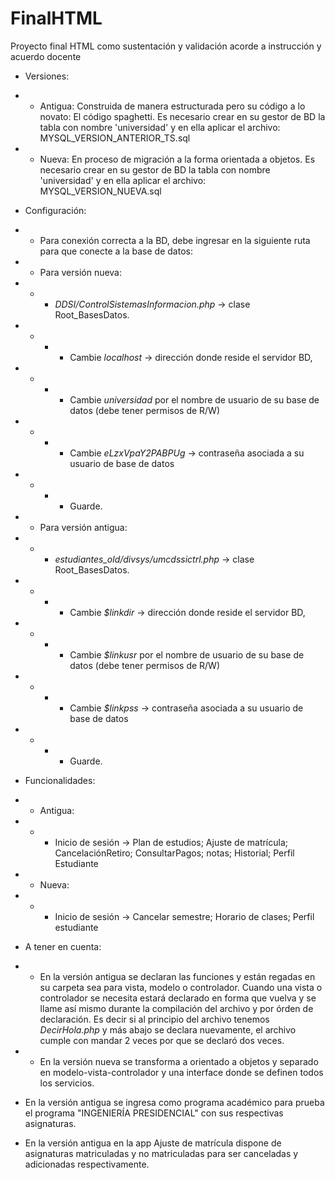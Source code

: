 # FinalHTML
Proyecto final HTML como sustentación y validación acorde a instrucción y acuerdo docente


- Versiones:
- - Antigua: Construida de manera estructurada pero su código a lo novato: El código spaghetti. 
    Es necesario crear en su gestor de BD la tabla con nombre 'universidad' y en ella aplicar el archivo: MYSQL_VERSION_ANTERIOR_TS.sql
- - Nueva: En proceso de migración a la forma orientada a objetos.
    Es necesario crear en su gestor de BD la tabla con nombre 'universidad' y en ella aplicar el archivo: MYSQL_VERSION_NUEVA.sql
    
- Configuración:
- - Para conexión correcta a la BD, debe ingresar en la siguiente ruta para que conecte a la base de datos:
- - Para versión nueva:
- - - _DDSI/ControlSistemasInformacion.php_ -> clase Root_BasesDatos. 
- - - - Cambie _localhost_ -> dirección donde reside el servidor BD, 
- - - - Cambie _universidad_ por el nombre de usuario de su base de datos (debe tener permisos de R/W)
- - - - Cambie _eLzxVpaY2PABPUg_ -> contraseña asociada a su usuario de base de datos
- - - - Guarde.
- - Para versión antigua:
- - - _estudiantes_old/divsys/umcdssictrl.php_ -> clase Root_BasesDatos. 
- - - - Cambie _$linkdir_ -> dirección donde reside el servidor BD, 
- - - - Cambie _$linkusr_ por el nombre de usuario de su base de datos (debe tener permisos de R/W)
- - - - Cambie _$linkpss_ -> contraseña asociada a su usuario de base de datos
- - - - Guarde.

- Funcionalidades:
-  - Antigua:
-  -  - Inicio de sesión -> Plan de estudios; Ajuste de matrícula; CancelaciónRetiro; ConsultarPagos; notas; Historial; Perfil Estudiante
-  - Nueva:
-  -  - Inicio de sesión -> Cancelar semestre; Horario de clases; Perfil estudiante

- A tener en cuenta:
-  - En la versión antigua se declaran las funciones y están regadas en su carpeta sea para vista, modelo o controlador. Cuando una vista o controlador se necesita
      estará declarado en forma que vuelva y se llame así mismo durante la compilación del archivo y por órden de declaración. Es decir
      si al principio del archivo tenemos _DecirHola.php_ y más abajo se declara nuevamente, el archivo cumple con mandar 2 veces por que se declaró dos veces.
-  - En la versión nueva se transforma a orientado a objetos y separado en modelo-vista-controlador y una interface donde se definen todos los servicios.
-  En la versión antigua se ingresa como programa académico para prueba el programa "INGENIERÍA PRESIDENCIAL" con sus respectivas asignaturas.
-  En la versión antigua en la app Ajuste de matrícula dispone de asignaturas matriculadas y no matriculadas para ser canceladas y adicionadas respectivamente.
